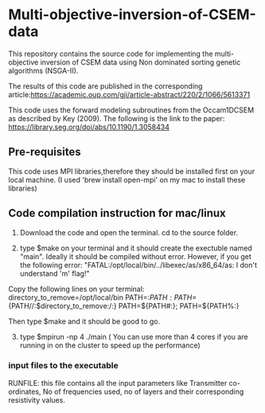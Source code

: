 # Multi-objective-inversion-of-CSEM-data

This repository contains the source code for implementing the multi-objective inversion of CSEM data using Non dominated sorting genetic algorithms (NSGA-II).

The results of this code are published in the corresponding article:https://academic.oup.com/gji/article-abstract/220/2/1066/5613371

This code uses the forward modeling subroutines from the Occam1DCSEM as described by Key (2009). The following is the link to the paper: https://library.seg.org/doi/abs/10.1190/1.3058434

## Pre-requisites
This code uses MPI libraries,therefore they should be installed first on your local machine. (I used 'brew install open-mpi' on my mac to install these libraries)

## Code compilation instruction for mac/linux
1. Download the code and open the terminal. cd to the source folder.

2. type $make  on your terminal and it should create the exectuble named "main". Ideally it should be compiled without error. However, if you get the following error:
"FATAL:/opt/local/bin/../libexec/as/x86_64/as: I don't understand 'm' flag!"

 Copy the following lines on your terminal:
 directory_to_remove=/opt/local/bin
 PATH=:$PATH:
 PATH=${PATH//:$directory_to_remove:/:}
 PATH=${PATH#:}; PATH=${PATH%:}
 
 Then type $make and it should be good to go.

3. type $mpirun -np 4 ./main ( You can use more than 4 cores if you are running in on the cluster to speed up the  performance)

### input files to the executable
RUNFILE: this file contains all the input parameters like Transmitter co-ordinates, No of frequencies used, no of layers and their corresponding resistivity values.

